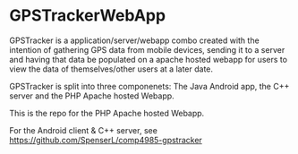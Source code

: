 # GPSTrackerWebApp

GPSTracker is a application/server/webapp combo created with the intention of gathering GPS data from mobile devices, sending it to a server and having that data be populated on a apache hosted webapp for users to view the data of themselves/other users at a later date.

GPSTracker is split into three componenets: The Java Android app, the C++ server and the PHP Apache hosted Webapp.

This is the repo for the PHP Apache hosted Webapp.

For the Android client & C++ server, see https://github.com/SpenserL/comp4985-gpstracker
